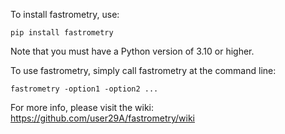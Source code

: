 To install fastrometry, use:

    pip install fastrometry

Note that you must have a Python version of 3.10 or higher.

To use fastrometry, simply call fastrometry at the command line:

    fastrometry -option1 -option2 ...

For more info, please visit the wiki: https://github.com/user29A/fastrometry/wiki